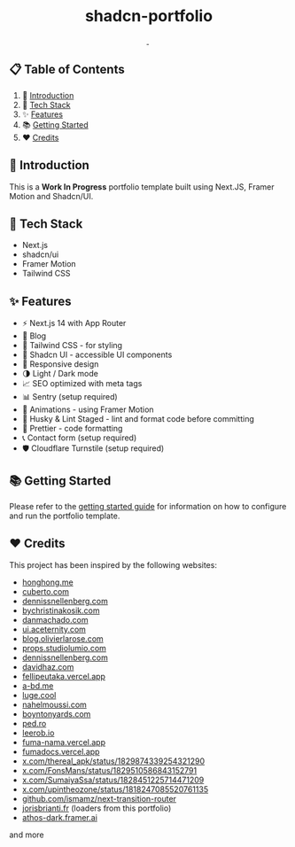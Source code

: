 <p align="center">
  <img alt="" src="/.github/assets/cover.png" />
</p>

<h1 align="center">
  shadcn-portfolio
</h1>

<p align="center">
  <a aria-label="Framework" href="https://nextjs.org">
    <img alt="" src="https://img.shields.io/badge/Next.js-000000.svg?style=for-the-badge&logo=Next.js&labelColor=000">
  </a>
  <img alt="" src="https://img.shields.io/github/languages/top/techwithanirudh/shadcn-portfolio?style=for-the-badge&labelColor=000">
  <a aria-label="License" href="https://github.com/techwithanirudh/shadcn-portfolio/blob/main/LICENSE">
    <img alt="" src="https://img.shields.io/github/license/techwithanirudh/shadcn-portfolio?style=for-the-badge&labelColor=000">
  </a>
</p>

## 📋 Table of Contents

1. 🤖 [Introduction](#introduction)
2. 🚀 [Tech Stack](#tech-stack)
3. ✨ [Features](#features)
4. 📚 [Getting Started](#getting-started)
5. ❤️  [Credits](#credits)

## <a name="introduction">🤖 Introduction</a>

This is a **Work In Progress** portfolio template built using Next.JS, Framer Motion and Shadcn/UI.

## <a name="tech-stack">🚀 Tech Stack</a>

- Next.js
- shadcn/ui
- Framer Motion
- Tailwind CSS

## <a name="features">✨ Features</a>

- ⚡️ Next.js 14 with App Router
- 📝 Blog
- 🎨 Tailwind CSS - for styling
- 🌈 Shadcn UI - accessible UI components
- 📱 Responsive design
- 🌗 Light / Dark mode
- 📈 SEO optimized with meta tags
- 📊 Sentry (setup required)
- 🎨 Animations - using Framer Motion
- 🔨 Husky & Lint Staged - lint and format code before committing
- 💄 Prettier - code formatting
- 📞 Contact form (setup required)
- 🛡️ Cloudflare Turnstile (setup required)

## <a name="getting-started">📚 Getting Started</a>

Please refer to the [getting started guide](./GETTING_STARTED.md) for information on how to configure and run the
portfolio template.

## <a name="credits">❤️ Credits</a>

This project has been inspired by the following websites:

- [honghong.me](https://honghong.me/)
- [cuberto.com](https://cuberto.com/)
- [dennissnellenberg.com](https://dennissnellenberg.com/)
- [bychristinakosik.com](https://www.bychristinakosik.com/)
- [danmachado.com](https://www.danmachado.com/)
- [ui.aceternity.com](https://ui.aceternity.com/)
- [blog.olivierlarose.com](https://blog.olivierlarose.com/)
- [props.studiolumio.com](https://props.studiolumio.com/)
- [dennissnellenberg.com](https://dennissnellenberg.com/)
- [davidhaz.com](https://davidhaz.com/)
- [fellipeutaka.vercel.app](https://fellipeutaka.vercel.app/)
- [a-bd.me](https://www.a-bd.me/)
- [luge.cool](https://luge.cool/)
- [nahelmoussi.com](https://nahelmoussi.com/)
- [boyntonyards.com](https://boyntonyards.com/)
- [ped.ro](https://ped.ro/)
- [leerob.io](https://leerob.io/)
- [fuma-nama.vercel.app](https://fuma-nama.vercel.app/)
- [fumadocs.vercel.app](https://fumadocs.vercel.app/)
- [x.com/thereal_apk/status/1829874339254321290](https://x.com/thereal_apk/status/1829874339254321290)
- [x.com/FonsMans/status/1829510586843152791](https://x.com/FonsMans/status/1829510586843152791)
- [x.com/SumaiyaSsa/status/1828451225714471209](https://x.com/SumaiyaSsa/status/1828451225714471209)
- [x.com/upintheozone/status/1818247085520761135](https://x.com/upintheozone/status/1818247085520761135)
- [github.com/ismamz/next-transition-router](https://github.com/ismamz/next-transition-router)
- [jorisbrianti.fr](https://jorisbrianti.fr/work/) (loaders from this portfolio)
- [athos-dark.framer.ai](https://athos-dark.framer.ai/)

and more

#
